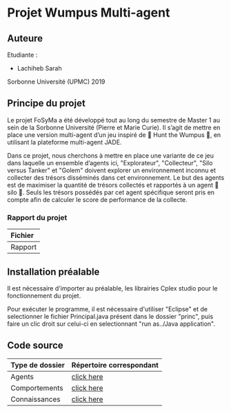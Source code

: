 # Projet Wumpus Multi-agent

## Auteure

Etudiante :

* Lachiheb Sarah

Sorbonne Université (UPMC) 2019 

## Principe du projet

Le projet FoSyMa a été développé tout au long du semestre de Master 1 au sein de la Sorbonne Université (Pierre et Marie Curie). Il s’agit de mettre en place
une version multi-agent d’un jeu inspiré de  Hunt the Wumpus , en utilisant la plateforme
multi-agent JADE.

Dans ce projet, nous cherchons à mettre en place une variante de ce jeu dans laquelle un ensemble d’agents ici, "Explorateur", "Collecteur", "Silo versus Tanker" et "Golem" doivent explorer un environnement inconnu et collecter des trésors disséminés dans cet environnement. Le but des agents est de maximiser la quantité de trésors collectés et rapportés à un agent  silo . Seuls les trésors possédés par cet agent spécifique seront pris en compte afin de calculer le score de performance de la collecte.

### Rapport du projet
| Fichier |
| :-------------  |
| Rapport | [click here](https://gitlab.com/ProjetLachiheb/wumpus_multiagent/tree/master/code_DedaleEtuFull2018/src/eu/su/mas/dedaleEtu/mas/agents/yours)|

## Installation préalable 

Il est nécessaire d'importer au préalable, les librairies Cplex studio pour le fonctionnement du projet.

Pour exécuter le programme, il est nécessaire d'utiliser "Eclipse" et de selectionner le fichier Principal.java présent dans le dossier "princ", puis faire un clic droit sur celui-ci en selectionnant "run as../Java application".

## Code source

| Type de dossier | Répertoire correspondant |
| :-------------  | :------------------------|
| Agents | [click here](https://gitlab.com/ProjetLachiheb/wumpus_multiagent/tree/master/code_DedaleEtuFull2018/src/eu/su/mas/dedaleEtu/mas/agents/yours)|
|Comportements | [click here](https://gitlab.com/ProjetLachiheb/wumpus_multiagent/tree/master/code_DedaleEtuFull2018/src/eu/su/mas/dedaleEtu/mas/behaviours/yours)|
| Connaissances | [click here](https://gitlab.com/ProjetLachiheb/wumpus_multiagent/tree/master/code_DedaleEtuFull2018/src/eu/su/mas/dedaleEtu/mas/knowledge/yours)|

 

